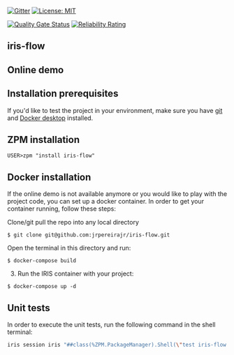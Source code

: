  [![Gitter](https://img.shields.io/badge/Available%20on-Intersystems%20Open%20Exchange-00b2a9.svg)](https://openexchange.intersystems.com/package/iris-flow)
 [![License: MIT](https://img.shields.io/badge/License-MIT-blue.svg?style=flat&logo=AdGuard)](LICENSE)

 [![Quality Gate Status](https://community.objectscriptquality.com/api/project_badges/measure?project=intersystems_iris_community%2Firis-flow&metric=alert_status)](https://community.objectscriptquality.com/dashboard?id=intersystems_iris_community%2Firis-flow)
 [![Reliability Rating](https://community.objectscriptquality.com/api/project_badges/measure?project=intersystems_iris_community%2Firis-flow&metric=reliability_rating)](https://community.objectscriptquality.com/dashboard?id=intersystems_iris_community%2Firis-flow)


## iris-flow

## Online demo

## Installation prerequisites

If you'd like to test the project in your environment, make sure you have [git](https://git-scm.com/book/en/v2/Getting-Started-Installing-Git) and [Docker desktop](https://www.docker.com/products/docker-desktop) installed.

## ZPM installation

```
USER>zpm "install iris-flow"
```

## Docker installation

If the online demo is not available anymore or you would like to play with the project code, you can set up a docker container. In order to get your container running, follow these steps:

Clone/git pull the repo into any local directory

```
$ git clone git@github.com:jrpereirajr/iris-flow.git
```

Open the terminal in this directory and run:

```
$ docker-compose build
```

3. Run the IRIS container with your project:

```
$ docker-compose up -d
```

## Unit tests

In order to execute the unit tests, run the following command in the shell terminal:

```bash
iris session iris "##class(%ZPM.PackageManager).Shell(\"test iris-flow -v\",1,1)"
```